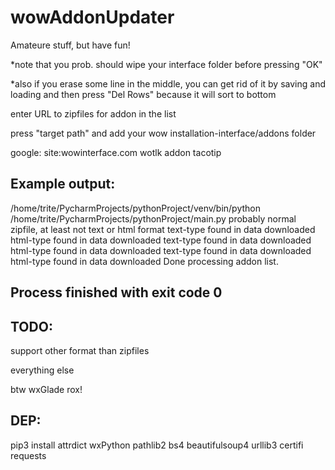 # wowAddonUpdater
Amateure stuff, but have fun!

*note that you prob. should wipe your interface folder before pressing "OK"

*also if you erase some line in the middle, you can get rid of it by saving and loading
and then press "Del Rows" because it will sort to bottom

enter URL to zipfiles for addon in the list

press "target path" and add your wow installation-interface/addons folder

google: site:wowinterface.com wotlk addon tacotip

Example output:
---
/home/trite/PycharmProjects/pythonProject/venv/bin/python /home/trite/PycharmProjects/pythonProject/main.py 
probably normal zipfile, at least not text or html format
text-type found in data downloaded
html-type found in data downloaded
text-type found in data downloaded
html-type found in data downloaded
text-type found in data downloaded
html-type found in data downloaded
Done processing addon list.

Process finished with exit code 0
---


TODO:
---

support other format than zipfiles

everything else

btw wxGlade rox!

DEP:
---

pip3 install attrdict wxPython pathlib2 bs4 beautifulsoup4 urllib3 certifi requests
